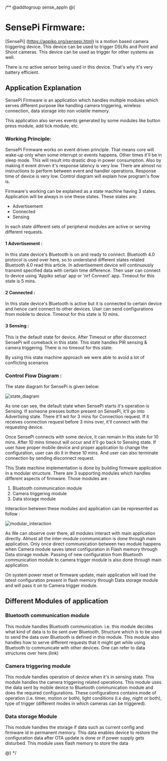 /**
@addtogroup sense_appln
@{


# SensePi Firmware:

[SensePi] (https://appiko.org/sensepi.html) is a motion based camera triggering device. This device can be used 
to trigger DSLRs and Point and Shoot cameras. This device can be used as trigger 
for other systems as well. 

There is no active sensor being used in this device. That's why it's very battery
efficient. 



## Application Explanation

SensePi Firmware is an application which handles multiple modules which serves 
different purpose like handling camera triggering, wireless connection, data 
storage into non volatile memory.

This application also serves events generated by some modules like button
press module, add tick module, etc.

### Working Principle:

SensePi Firmware works on event driven principle. That means core will wake-up
only when some interrupt or events happens. Other times it'll be in sleep mode. 
This will result into drastic drop in power consumption. Also by making it event 
driven it's response latency is very low. There are almost no instructions to 
perform between event and handler operations. Response time of device is very low.
Control diagram will explain how program's flow is.

Firmware's working can be explained as a state machine having 3 states. 
Application will be always in one these states. These states are:

 - Advertisement
 - Connected
 - Sensing

In each state different sets of peripheral modules are active or serving different
requests. 

#### 1 Advertisement : 
In this state device's Bluetooth is on and ready to connect. Bluetooth 4.0 
protocol is used over here, so to understand different states related Bluetooth 4.0
read this article. In advertisement device will continuously transmit specified 
data with certain time difference. Then user can connect to device using 'Appiko
setup' app or 'nrf Connect' app. Timeout for this state is 5 mins. 

#### 2 Connected : 

In this state device's Bluetooth is active but it is connected to certain device
and hence cant connect to other devices. User can send configurations from mobile 
to device. Timeout for this state is 10 mins.

#### 3 Sensing : 

This is the default state for device. After Timeout or after disconnect SensePi 
will comeback in this state. This state handles PIR sensing & camera triggering.
There is no timeout for this state. 

By using this state machine approach we were able to avoid a lot of conflicting
scenarios 

### Control Flow Diagram :

The state diagram for SensePi is given below:

![state_diagram](https://github.com/Appiko/nrf5x-firmware/blob/master/application/sense_pir/state_diagram.svg)

As one can see, the default state when SensePi starts it's operation is Sensing. 
If someone presses button present on SensePi, it'll go into Advertising state. 
There it'll wit for 3 mins for Connection request. If it receives connection request 
before 3 mins over, it'll connect with the requesting device. 

Once SensePi connects with some device, it can remain in this state for 10 mins. 
After 10 mins timeout will occur and it'll go back to Sensing state. If user have 
proper mobile device and proper application to change the configuration, user can 
do it in these 10 mins. And user can also terminate connection by sending disconnect 
request. 

This State machine implementation is done by building firmware application in a 
modular structure. There are 3 supporting modules which handles different aspects 
of firmware. Those modules are :

 1. Bluetooth communication module
 1. Camera triggering module
 1. Data storage module

Interaction between these modules and application can be represented as follow :

![modular_interaction](https://github.com/Appiko/nrf5x-firmware/blob/master/application/sense_pir/modular_interaction.svg)

As We can observe over there, all modules interact with main application directly. 
Almost all the inter-module communication is done through main application. Only 
once direct communication between two module happens when Camera module saves 
latest configuration in Flash memory through Data storage module. Passing of new 
configuration from Bluetooth communication module to camera trigger module is also 
done through main application. 

On system power reset or firmware update, main application will load the latest 
configuration present in flash memory through Data storage module and will pass it 
on to Camera trigger module.

## Different Modules of application
### Bluetooth communication module

This module handles Bluetooth communication. i.e. this module decides what kind of
data is to be sent over Bluetooth. Structure which is to be used to send the 
data over Bluetooth is defined in this module. This module also handles how to 
serve different requests that it might get while using Bluetooth to communicate 
with other devices. One can refer to data structures over here.(link)

### Camera triggering module

This module handles operation of device when it's in sensing state. This module
handles the camera triggering related operations. This module uses the data sent by
mobile device to Bluetooth communication module and does the required configurations.
 These configurations contains mode of operation (i.e. timer, motion or both),
 light conditions (i.e day, night or both), type of trigger (different modes in 
which cameras can be triggered). 

### Data storage Module

This module handles the storage if data such as current config and firmware id in 
permanent memory. This data enables device to restore the configuration data after 
OTA update is done or if power supply gets disturbed. This module uses flash memory 
to store the data 


@}
*/

